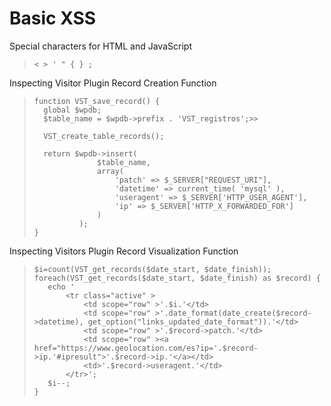 # Basic XSS

Special characters for HTML and JavaScript
>``` shell
>< > ' " { } ;
>```

Inspecting Visitor Plugin Record Creation Function
>``` shell
>function VST_save_record() {
>	global $wpdb;
>	$table_name = $wpdb->prefix . 'VST_registros';>>
>
>	VST_create_table_records();
>
>	return $wpdb->insert(
>				$table_name,
>				array(
>					'patch' => $_SERVER["REQUEST_URI"],
>					'datetime' => current_time( 'mysql' ),
>					'useragent' => $_SERVER['HTTP_USER_AGENT'],
>					'ip' => $_SERVER['HTTP_X_FORWARDED_FOR']
>				)
>			);
>}
>```

Inspecting Visitors Plugin Record Visualization Function
>``` shell
>$i=count(VST_get_records($date_start, $date_finish));
>foreach(VST_get_records($date_start, $date_finish) as $record) {
>    echo '
>        <tr class="active" >
>            <td scope="row" >'.$i.'</td>
>            <td scope="row" >'.date_format(date_create($record->datetime), get_option("links_updated_date_format")).'</td>
>            <td scope="row" >'.$record->patch.'</td>
>            <td scope="row" ><a href="https://www.geolocation.com/es?ip='.$record->ip.'#ipresult">'.$record->ip.'</a></td>
>            <td>'.$record->useragent.'</td>
>        </tr>';
>    $i--;
>}
>```
